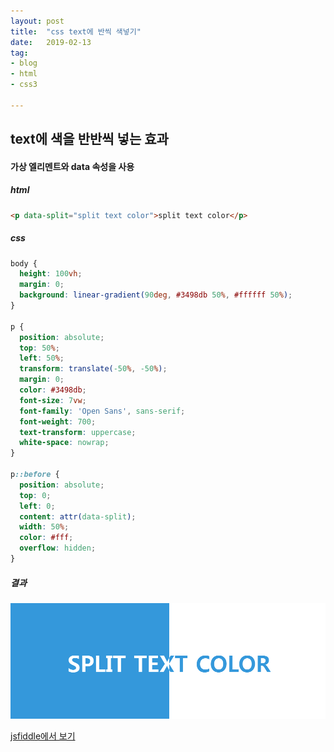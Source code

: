 ```yaml
---
layout: post
title:  "css text에 반씩 색넣기"
date:   2019-02-13
tag:
- blog
- html
- css3

---
```


## text에 색을 반반씩 넣는 효과

#### 가상 엘리멘트와 data 속성을 사용

##### html
```html
<p data-split="split text color">split text color</p>

```
##### css
```css
body {
  height: 100vh;
  margin: 0;
  background: linear-gradient(90deg, #3498db 50%, #ffffff 50%);
}

p {
  position: absolute;
  top: 50%;
  left: 50%;
  transform: translate(-50%, -50%);
  margin: 0;
  color: #3498db;
  font-size: 7vw;
  font-family: 'Open Sans', sans-serif;
  font-weight: 700;
  text-transform: uppercase;
  white-space: nowrap;
}

p::before {
  position: absolute;
  top: 0;
  left: 0;
  content: attr(data-split);
  width: 50%;
  color: #fff;
  overflow: hidden;
}
```

##### 결과
![text](https://raw.githubusercontent.com/hjCode1/hjCode1.github.io/master/images/20190213.PNG)

[jsfiddle에서 보기](https://jsfiddle.net/hyuckjin/eLrhkyq5/)












